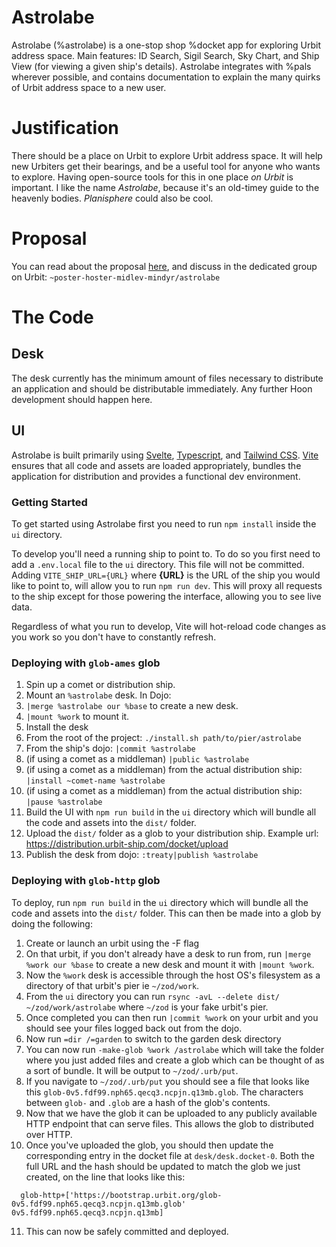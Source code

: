 # Astrolabe
Astrolabe (%astrolabe) is a one-stop shop %docket app for exploring Urbit address space. Main features: ID Search, Sigil Search, Sky Chart, and Ship View (for viewing a given ship's details). Astrolabe integrates with %pals wherever possible, and contains documentation to explain the many quirks of Urbit address space to a new user.

# Justification
There should be a place on Urbit to explore Urbit address space. It will help new Urbiters get their bearings, and be a useful tool for anyone who wants to explore. Having open-source tools for this in one place _on Urbit_ is important.
I like the name _Astrolabe_, because it's an old-timey guide to the heavenly bodies. _Planisphere_ could also be cool.

# Proposal
You can read about the proposal [here](https://urbit.org/grants/astrolabe), and discuss in the dedicated group on Urbit: `~poster-hoster-midlev-mindyr/astrolabe`

# The Code
## Desk

The desk currently has the minimum amount of files necessary to distribute an application and should be distributable immediately. Any further Hoon development should happen here.

## UI

Astrolabe is built primarily using [Svelte], [Typescript], and [Tailwind CSS]. [Vite] ensures that all code and assets are loaded appropriately, bundles the application for distribution and provides a functional dev environment.

### Getting Started

To get started using Astrolabe first you need to run `npm install` inside the `ui` directory.

To develop you'll need a running ship to point to. To do so you first need to add a `.env.local` file to the `ui` directory. This file will not be committed. Adding `VITE_SHIP_URL={URL}` where **{URL}** is the URL of the ship you would like to point to, will allow you to run `npm run dev`. This will proxy all requests to the ship except for those powering the interface, allowing you to see live data.

Regardless of what you run to develop, Vite will hot-reload code changes as you work so you don't have to constantly refresh.

### Deploying with `glob-ames` glob

1. Spin up a comet or distribution ship.
2. Mount an `%astrolabe` desk. In Dojo:
  1. `|merge %astrolabe our %base` to create a new desk.
  2. `|mount %work` to mount it.
3. Install the desk
  1. From the root of the project: `./install.sh path/to/pier/astrolabe`
  2. From the ship's dojo: `|commit %astrolabe`
  3. (if using a comet as a middleman) `|public %astrolabe`
  4. (if using a comet as a middleman) from the actual distribution ship: `|install ~comet-name %astrolabe`
  5. (if using a comet as a middleman) from the actual distribution ship: `|pause %astrolabe`
4. Build the UI with `npm run build` in the `ui` directory which will bundle all the code and assets into the `dist/` folder.
5. Upload the `dist/` folder as a glob to your distribution ship. Example url: https://distribution.urbit-ship.com/docket/upload
6. Publish the desk from dojo: `:treaty|publish %astrolabe`

### Deploying with `glob-http` glob

To deploy, run `npm run build` in the `ui` directory which will bundle all the code and assets into the `dist/` folder. This can then be made into a glob by doing the following:

1. Create or launch an urbit using the -F flag
2. On that urbit, if you don't already have a desk to run from, run `|merge %work our %base` to create a new desk and mount it with `|mount %work`.
3. Now the `%work` desk is accessible through the host OS's filesystem as a directory of that urbit's pier ie `~/zod/work`.
4. From the `ui` directory you can run `rsync -avL --delete dist/ ~/zod/work/astrolabe` where `~/zod` is your fake urbit's pier.
5. Once completed you can then run `|commit %work` on your urbit and you should see your files logged back out from the dojo.
6. Now run `=dir /=garden` to switch to the garden desk directory
7. You can now run `-make-glob %work /astrolabe` which will take the folder where you just added files and create a glob which can be thought of as a sort of bundle. It will be output to `~/zod/.urb/put`.
8. If you navigate to `~/zod/.urb/put` you should see a file that looks like this `glob-0v5.fdf99.nph65.qecq3.ncpjn.q13mb.glob`. The characters between `glob-` and `.glob` are a hash of the glob's contents.
9. Now that we have the glob it can be uploaded to any publicly available HTTP endpoint that can serve files. This allows the glob to distributed over HTTP.
10. Once you've uploaded the glob, you should then update the corresponding entry in the docket file at `desk/desk.docket-0`. Both the full URL and the hash should be updated to match the glob we just created, on the line that looks like this:

```hoon
  glob-http+['https://bootstrap.urbit.org/glob-0v5.fdf99.nph65.qecq3.ncpjn.q13mb.glob' 0v5.fdf99.nph65.qecq3.ncpjn.q13mb]
```

11. This can now be safely committed and deployed.

[svelte]: https://svelte.dev/
[typescript]: https://www.typescriptlang.org/
[tailwind css]: https://tailwindcss.com/
[vite]: https://vitejs.dev/
